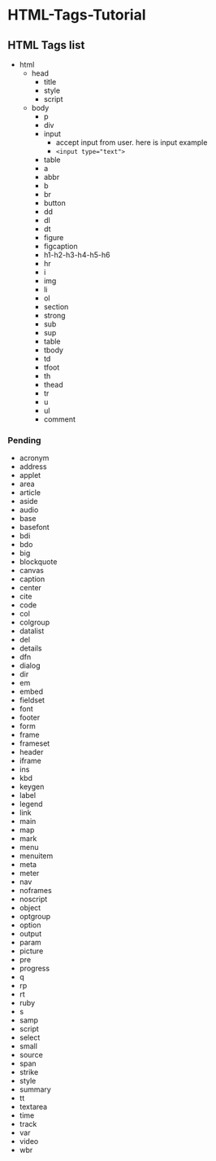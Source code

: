 # HTML-Tags-Tutorial

## HTML Tags list
* html
    * head
        * title
        * style
        * script
    * body
        * p
        * div
        * input
            * accept input from user. here is input example
            * `<input type="text">`
        * table
        * a
        * abbr
        * b
        * br
        * button
        * dd
        * dl
        * dt
        * figure
        * figcaption
        * h1-h2-h3-h4-h5-h6
        * hr
        * i
        * img
        * li
        * ol
        * section
        * strong
        * sub
        * sup
        * table
        * tbody
        * td
        * tfoot
        * th
        * thead
        * tr
        * u
        * ul
        * comment
### Pending
* acronym
* address
* applet
* area
* article
* aside
* audio
* base
* basefont
* bdi
* bdo
* big
* blockquote
* canvas
* caption
* center
* cite
* code
* col
* colgroup
* datalist
* del
* details
* dfn
* dialog
* dir
* em
* embed
* fieldset
* font
* footer
* form
* frame
* frameset
* header
* iframe
* ins
* kbd
* keygen
* label
* legend
* link
* main
* map
* mark
* menu
* menuitem
* meta
* meter
* nav
* noframes
* noscript
* object
* optgroup
* option
* output
* param
* picture
* pre
* progress
* q
* rp
* rt
* ruby
* s
* samp
* script
* select
* small
* source
* span
* strike
* style
* summary
* tt
* textarea
* time
* track
* var
* video
* wbr

